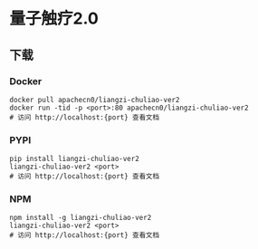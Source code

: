 # 量子触疗2.0

## 下载

### Docker

```
docker pull apachecn0/liangzi-chuliao-ver2
docker run -tid -p <port>:80 apachecn0/liangzi-chuliao-ver2
# 访问 http://localhost:{port} 查看文档
```

### PYPI

```
pip install liangzi-chuliao-ver2
liangzi-chuliao-ver2 <port>
# 访问 http://localhost:{port} 查看文档
```

### NPM

```
npm install -g liangzi-chuliao-ver2
liangzi-chuliao-ver2 <port>
# 访问 http://localhost:{port} 查看文档
```